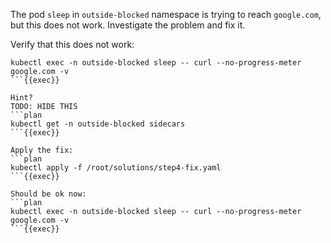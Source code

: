 The pod `sleep` in `outside-blocked` namespace is trying to reach `google.com`, but this does not work. Investigate the problem and fix it.

Verify that this does not work:
```plan
kubectl exec -n outside-blocked sleep -- curl --no-progress-meter google.com -v
```{{exec}}

Hint?
TODO: HIDE THIS
```plan
kubectl get -n outside-blocked sidecars
```{{exec}}

Apply the fix:
```plan
kubectl apply -f /root/solutions/step4-fix.yaml
```{{exec}}

Should be ok now:
```plan
kubectl exec -n outside-blocked sleep -- curl --no-progress-meter google.com -v
```{{exec}}